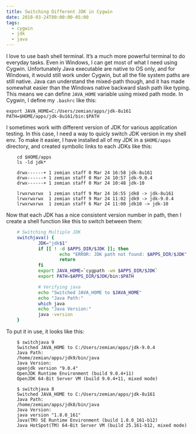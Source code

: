 ```yaml
---
title: Switching Different JDK in Cygwin
date: 2018-03-24T00:00:00-05:00
tags:
  - cygwin
  - jdk
  - java
---
```


I love to use bash shell terminal. It’s a much more powerful terminal to
do everyday tasks. Even in Windows, I can get most of what I need using
Cygwin. Unfortunately Java executable are native to OS only, and for
Windows, it would still work under Cygwin, but all the file system paths
are still native. Java can understand the mixed-path though, and it has
made somewhat easier than the Windows native backward slash path like
typing. This means we can define `JAVA_HOME` variable using mixed path
mode. In Cygwin, I define my `.bashrc` like this:

    export JAVA_HOME=C:/Users/zemian/apps/jdk-8u161
    PATH=$HOME/apps/jdk-8u161/bin:$PATH

I sometimes work with different version of JDK for various application
testing. In this case, I need a way to quicly switch JDK version in my
shell env. To make it easier, I have installed all of my JDK in a
`$HOME/apps` directory, and created symbolic links to each JDKs like
this:

```
    cd $HOME/apps
    ls -ld jdk*

    drwx------+ 1 zemian staff 0 Mar 24 16:58 jdk-8u161
    drwx------+ 1 zemian staff 0 Mar 24 10:57 jdk-9.0.4
    drwx------+ 1 zemian staff 0 Mar 24 10:48 jdk-10

    lrwxrwxrwx  1 zemian staff 9 Mar 24 16:55 jdk8 -> jdk-8u161
    lrwxrwxrwx  1 zemian staff 9 Mar 24 11:02 jdk9 -> jdk-9.0.4
    lrwxrwxrwx  1 zemian staff 6 Mar 24 11:00 jdk10 -> jdk-10
```

Now that each JDK has a nice consistent version number in path, then I
create a shell function like this to switch between them:

```bash
    # Switching Multiple JDK
    switchjava() {
            JDK="jdk$1"
            if [[ ! -d $APPS_DIR/$JDK ]]; then
                    echo "ERROR: JDK path not found: $APPS_DIR/$JDK"
                    return
            fi
            export JAVA_HOME=`cygpath -wm $APPS_DIR/$JDK`
            export PATH=$APPS_DIR/$JDK/bin:$PATH

            # Verifying java
            echo "Switched JAVA_HOME to $JAVA_HOME"
            echo "Java Path:"
            which java
            echo "Java Version:"
            java -version
    }
```

To put it in use, it looks like this:

```
    $ switchjava 9
    Switched JAVA_HOME to C:/Users/zemian/apps/jdk-9.0.4
    Java Path:
    /home/zemian/apps/jdk9/bin/java
    Java Version:
    openjdk version "9.0.4"
    OpenJDK Runtime Environment (build 9.0.4+11)
    OpenJDK 64-Bit Server VM (build 9.0.4+11, mixed mode)

    $ switchjava 8
    Switched JAVA_HOME to C:/Users/zemian/apps/jdk-8u161
    Java Path:
    /home/zemian/apps/jdk8/bin/java
    Java Version:
    java version "1.8.0_161"
    Java(TM) SE Runtime Environment (build 1.8.0_161-b12)
    Java HotSpot(TM) 64-Bit Server VM (build 25.161-b12, mixed mode)
```
